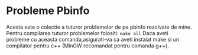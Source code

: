 # Probleme Pbinfo

Acesta este o colectie a tuturor problemelor de pe pbinfo rezolvate de mine. 
Pentru compilarea tuturor problemelor folositi:
```make all```
Daca aveti probleme cu aceasta comanda,asigurati-va ca aveti instalat make si un compilator pentru c++ (MinGW recomandat pentru comanda g++).
